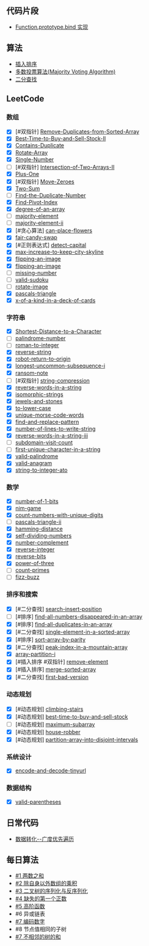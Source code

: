 ## 代码片段

- [Function.prototype.bind 实现](./jscode/bind.js)

## 算法

- [插入排序](./algorithms/sorting/selection-sort)
- [多数投票算法(Majority Voting Algorithm)](./algorithms/majority-voting.md)
- [二分查找](./algorithms/binary-search.md)

## LeetCode

### 数组

- [x] [#双指针] [Remove-Duplicates-from-Sorted-Array](./leetcode/Remove-Duplicates-from-Sorted-Array.ts)
- [x] [Best-Time-to-Buy-and-Sell-Stock-II](./leetcode/Best-Time-to-Buy-and-Sell-Stock-II.ts)
- [x] [Contains-Duplicate](./leetcode/Contains-Duplicate.ts)
- [x] [Rotate-Array](./leetcode/Rotate-Array.ts)
- [x] [Single-Number](./leetcode/Single-Number.ts)
- [ ] [#双指针] [Intersection-of-Two-Arrays-II](./leetcode/Intersection-of-Two-Arrays-II.ts)
- [x] [Plus-One](./leetcode/Plus-One.ts)
- [x] [#双指针] [Move-Zeroes](./leetcode/Move-Zeroes.ts)
- [x] [Two-Sum](./leetcode/Two-Sum.ts)
- [ ] [Find-the-Duplicate-Number](./leetcode/Find-the-Duplicate-Number.ts)
- [x] [Find-Pivot-Index](./leetcode/Find-Pivot-Index.ts)
- [x] [degree-of-an-array](./leetcode/degree-of-an-array.ts)
- [ ] [majority-element](./leetcode/majority-element.ts)
- [ ] [majority-element-ii](./leetcode/majority-element-ii.ts)
- [x] [#贪心算法] [can-place-flowers](./leetcode/can-place-flowers.ts)
- [x] [fair-candy-swap](./leetcode/fair-candy-swap.ts)
- [x] [#正则表达式] [detect-capital](./leetcode/detect-capital.ts)
- [x] [max-increase-to-keep-city-skyline](./leetcode/max-increase-to-keep-city-skyline.ts)
- [x] [flipping-an-image](./leetcode/flipping-an-image.ts)
- [x] [flipping-an-image](./leetcode/flipping-an-image.ts)
- [ ] [missing-number](./leetcode/missing-number.ts)
- [ ] [valid-sudoku](./leetcode/valid-sudoku.ts)
- [ ] [rotate-image](./leetcode/rotate-image.ts)
- [x] [pascals-triangle](./leetcode/pascals-triangle.ts)
- [x] [x-of-a-kind-in-a-deck-of-cards](./leetcode/x-of-a-kind-in-a-deck-of-cards.ts)

### 字符串

- [x] [Shortest-Distance-to-a-Character](./leetcode/Shortest-Distance-to-a-Character.ts)
- [ ] [palindrome-number](./leetcode/palindrome-number.ts)
- [ ] [roman-to-integer](./leetcode/roman-to-integer.ts)
- [x] [reverse-string](./leetcode/reverse-string.ts)
- [x] [robot-return-to-origin](./leetcode/robot-return-to-origin.ts)
- [x] [longest-uncommon-subsequence-i](./leetcode/longest-uncommon-subsequence-i.ts)
- [x] [ransom-note](./leetcode/ransom-note.ts)
- [ ] [#双指针] [string-compression](./leetcode/string-compression.ts)
- [x] [reverse-words-in-a-string](./leetcode/reverse-words-in-a-string.ts)
- [x] [isomorphic-strings](./leetcode/isomorphic-strings.ts)
- [x] [jewels-and-stones](./leetcode/jewels-and-stones.ts)
- [x] [to-lower-case](./leetcode/to-lower-case.ts)
- [x] [unique-morse-code-words](./leetcode/unique-morse-code-words.ts)
- [x] [find-and-replace-pattern](./leetcode/find-and-replace-pattern.ts)
- [x] [number-of-lines-to-write-string](./leetcode/number-of-lines-to-write-string.ts)
- [x] [reverse-words-in-a-string-iii](./leetcode/reverse-words-in-a-string-iii.ts)
- [ ] [subdomain-visit-count](./leetcode/subdomain-visit-count.ts)
- [ ] [first-unique-character-in-a-string](./leetcode/first-unique-character-in-a-string.ts)
- [x] [valid-palindrome](./leetcode/valid-palindrome.ts)
- [x] [valid-anagram](./leetcode/valid-anagram.ts)
- [x] [string-to-integer-ato](./leetcode/string-to-integer-ato.ts)

### 数学

- [x] [number-of-1-bits](./leetcode/number-of-1-bits.ts)
- [x] [nim-game](./leetcode/nim-game.ts)
- [x] [count-numbers-with-unique-digits](./leetcode/count-numbers-with-unique-digits.ts)
- [ ] [pascals-triangle-ii](./leetcode/pascals-triangle-ii.ts)
- [x] [hamming-distance](./leetcode/hamming-distance.ts)
- [x] [self-dividing-numbers](./leetcode/self-dividing-numbers.ts)
- [x] [number-complement](./leetcode/number-complement.ts)
- [x] [reverse-integer](./leetcode/reverse-integer.ts)
- [x] [reverse-bits](./leetcode/reverse-bits.ts)
- [x] [power-of-three](./leetcode/power-of-three.ts)
- [ ] [count-primes](./leetcode/count-primes.ts)
- [ ] [fizz-buzz](./leetcode/fizz-buzz.ts)

### 排序和搜索

- [x] [#二分查找] [search-insert-position](./leetcode/search-insert-position.ts)
- [ ] [#排序] [find-all-numbers-disappeared-in-an-array](./leetcode/find-all-numbers-disappeared-in-an-array.ts)
- [x] [#排序] [find-all-duplicates-in-an-array](./leetcode/find-all-duplicates-in-an-array.ts)
- [x] [#二分查找] [single-element-in-a-sorted-array](./leetcode/single-element-in-a-sorted-array.ts)
- [x] [#排序] [sort-array-by-parity](./leetcode/sort-array-by-parity.ts)
- [x] [#二分查找] [peak-index-in-a-mountain-array](./leetcode/peak-index-in-a-mountain-array.ts)
- [x] [array-partition-i](./leetcode/array-partition-i.ts)
- [x] [#插入排序 #双指针] [remove-element](./leetcode/remove-element.ts)
- [x] [#插入排序] [merge-sorted-array](./leetcode/merge-sorted-array.ts)
- [x] [#二分查找] [first-bad-version](./leetcode/first-bad-version.ts)

### 动态规划

- [x] [#动态规划] [climbing-stairs](./leetcode/climbing-stairs.ts)
- [x] [#动态规划] [best-time-to-buy-and-sell-stock](./leetcode/best-time-to-buy-and-sell-stock.ts)
- [ ] [#动态规划] [maximum-subarray](./leetcode/maximum-subarray.ts)
- [x] [#动态规划] [house-robber](./leetcode/house-robber.ts)
- [x] [#动态规划] [partition-array-into-disjoint-intervals](./leetcode/partition-array-into-disjoint-intervals.ts)

### 系统设计

- [x] [encode-and-decode-tinyurl](./leetcode/encode-and-decode-tinyurl/.ts)

### 数据结构

- [x] [valid-parentheses](./leetcode/valid-parentheses.ts)

## 日常代码

- [数据转化--广度优先遍历](./example/add-level.ts)

## 每日算法

- [#1 两数之和](./#1)
- [#2 除自身以外数组的乘积](./#2)
- [#3 二叉树的序列化与反序列化](./#3)
- [#4 缺失的第一个正数](./#4)
- [#5 高阶函数](./#5)
- #6 异或链表
- [#7 编码数字](./#7)
- #8 节点值相同的子树
- [#7 不相邻的树的和](./#9)
